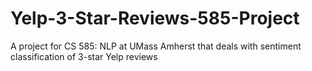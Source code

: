 # Yelp-3-Star-Reviews-585-Project
A project for CS 585: NLP at UMass Amherst that deals with sentiment classification of 3-star Yelp reviews
